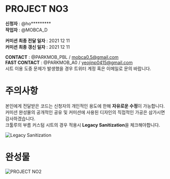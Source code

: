 # PROJECT NO3
**신청자** : @ho*********  
**작업자** : @MOBCA_D   
     
**커미션 최종 전달 일자** : 2021 12 11  
**커미션 최종 갱신 일자** : 2021 12 11 
      
**CONTACT** : @PARKMOB_PBL  / mobca0.5@gmail.com   
**FAST CONTACT** : @PARKMOB_A0 / yeojinp0415@gmail.com      
시트 이용 도중 문제가 발생했을 경우 트위터 계정 혹은 이메일로 문의 바랍니다.     
   
      
         
            

# 주의사항 

본인에게 전달받은 코드는 신청자의 개인적인 용도에 한해 **자유로운 수정**이 가능합니다.   
커미션 완성물의 공개적인 공유 및 커미션에 사용된 디자인의 직접적인 가공은 삼가시면 감사하겠습니다.   
크툴루의 부름 커스텀 시트의 경우 적용시 **Legacy Sanitization**을 체크해야합니다. 
   
      
![Legacy Sanitization](https://i.imgur.com/dKetlgm.png "Legacy Sanitization")
   
       
# 완성물 
![PROJECT NO2](https://i.imgur.com/0e2HT5V.png "PROJECT NO2")
